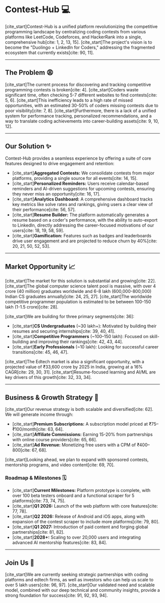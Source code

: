 
# **Contest-Hub** 💻

[cite_start]Contest-Hub is a unified platform revolutionizing the competitive programming landscape by centralizing coding contests from various platforms like LeetCode, Codeforces, and HackerRank into a single, comprehensive hub[cite: 1, 2, 13, 15]. [cite_start]The project's vision is to become the "Duolingo + LinkedIn for Coders," addressing the fragmented ecosystem that currently exists[cite: 90, 11].

***

## **The Problem** 😩

[cite_start]The current process for discovering and tracking competitive programming contests is broken[cite: 4]. [cite_start]Coders waste significant time, often checking 5-7 different websites to find contests[cite: 5, 6]. [cite_start]This inefficiency leads to a high rate of missed opportunities, with an estimated 30-50% of coders missing contests due to poor visibility[cite: 7, 8]. [cite_start]Furthermore, there is a lack of a unified system for performance tracking, personalized recommendations, and a way to translate coding achievements into career-building assets[cite: 9, 10, 12].

***

## **Our Solution** ✨

Contest-Hub provides a seamless experience by offering a suite of core features designed to drive engagement and retention:

* [cite_start]**Aggregated Contests:** We consolidate contests from major platforms, providing a single source for all events[cite: 14, 15].
* [cite_start]**Personalized Reminders:** Users receive calendar-based reminders and AI-driven suggestions for upcoming contests, ensuring they never miss an opportunity[cite: 16, 17].
* [cite_start]**Analytics Dashboard:** A comprehensive dashboard tracks key metrics like solve rates and rankings, giving users a clear view of their performance[cite: 56, 57].
* [cite_start]**Resume Builder:** The platform automatically generates a resume based on a coder's performance, with the ability to auto-export to LinkedIn, directly addressing the career-focused motivations of our users[cite: 18, 19, 58, 59].
* [cite_start]**Gamification:** Features such as badges and leaderboards drive user engagement and are projected to reduce churn by 40%[cite: 20, 21, 50, 52, 53].

***

## **Market Opportunity** 📈

[cite_start]The market for this solution is substantial and growing[cite: 22]. [cite_start]The global computer science talent pool is massive, with over 4 crore (40 million) graduates worldwide and 6-8 lakh (600,000-800,000) Indian CS graduates annually[cite: 24, 25, 27]. [cite_start]The worldwide competitive programmer population is estimated to be between 100-150 lakh (1-1.5 crore)[cite: 28].

[cite_start]We are building for three primary segments[cite: 36]:

* [cite_start]**CS Undergraduates** (~30 lakh+): Motivated by building their resumes and securing internships[cite: 39, 40, 41].
* [cite_start]**Competitive Programmers** (~100–150 lakh): Focused on skill-building and improving their rankings[cite: 42, 43, 44].
* [cite_start]**Early Professionals** (~10 lakh): Looking for successful career transitions[cite: 45, 46, 47].

[cite_start]The Edtech market is also a significant opportunity, with a projected value of ₹33,600 crore by 2025 in India, growing at a 16% CAGR[cite: 29, 30, 31]. [cite_start]Resume-focused learning and AI/ML are key drivers of this growth[cite: 32, 33, 34].

***

## **Business & Growth Strategy** 🚀

[cite_start]Our revenue strategy is both scalable and diversified[cite: 62]. We will generate income through:

* [cite_start]**Premium Subscriptions:** A subscription model priced at ₹75–₹100/month[cite: 63, 64].
* [cite_start]**Affiliate Commissions:** Earning 15-20% from partnerships with online course providers[cite: 65, 66].
* [cite_start]**Ad Revenue:** Monetizing free users with a CPM of ₹400–800[cite: 67, 68].

[cite_start]Looking ahead, we plan to expand with sponsored contests, mentorship programs, and video content[cite: 69, 70].

### **Roadmap & Milestones** 🗓️

* [cite_start]**Current Milestones:** Platform prototype is complete, with over 100 beta testers onboard and a functional scraper for 5 platforms[cite: 73, 74, 75].
* [cite_start]**Q1 2026:** Launch of the web platform with core features[cite: 77, 78].
* [cite_start]**Q2 2026:** Release of Android and iOS apps, along with expansion of the contest scraper to include more platforms[cite: 79, 80].
* [cite_start]**Q1 2027:** Introduction of paid content and forging global partnerships[cite: 81, 82].
* [cite_start]**2028+:** Scaling to over 20,000 users and integrating advanced AI mentorship features[cite: 83, 84].

***

## **Join Us** 👋

[cite_start]We are currently seeking strategic partnerships with coding platforms and edtech firms, as well as investors who can help us scale to over 5 lakh users[cite: 96, 97]. [cite_start]Our validated need and scalable model, combined with our deep technical and community insights, provide a strong foundation for success[cite: 91, 92, 93, 94].
